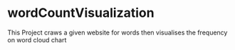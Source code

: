# wordCountVisualization
This Project craws a given website for words then visualises the frequency on word cloud chart 
